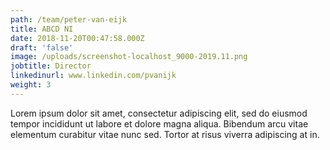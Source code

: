 ```yaml
---
path: /team/peter-van-eijk
title: ABCD NI
date: 2018-11-20T00:47:58.000Z
draft: 'false'
image: /uploads/screenshot-localhost_9000-2019.11.png
jobtitle: Director
linkedinurl: www.linkedin.com/pvanijk
weight: 3
---
```

Lorem ipsum dolor sit amet, consectetur adipiscing elit, sed do eiusmod tempor incididunt ut labore et dolore magna aliqua. Bibendum arcu vitae elementum curabitur vitae nunc sed. Tortor at risus viverra adipiscing at in.
